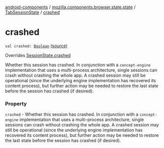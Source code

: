 [android-components](../../index.md) / [mozilla.components.browser.state.state](../index.md) / [TabSessionState](index.md) / [crashed](./crashed.md)

# crashed

`val crashed: `[`Boolean`](https://kotlinlang.org/api/latest/jvm/stdlib/kotlin/-boolean/index.html) [(source)](https://github.com/mozilla-mobile/android-components/blob/master/components/browser/state/src/main/java/mozilla/components/browser/state/state/TabSessionState.kt#L33)

Overrides [SessionState.crashed](../-session-state/crashed.md)

Whether this session has crashed. In conjunction with a `concept-engine`
implementation that uses a multi-process architecture, single sessions can crash without crashing
the whole app. A crashed session may still be operational (since the underlying engine implementation
has recovered its content process), but further action may be needed to restore the last state
before the session has crashed (if desired).

### Property

`crashed` - Whether this session has crashed. In conjunction with a `concept-engine`
implementation that uses a multi-process architecture, single sessions can crash without crashing
the whole app. A crashed session may still be operational (since the underlying engine implementation
has recovered its content process), but further action may be needed to restore the last state
before the session has crashed (if desired).